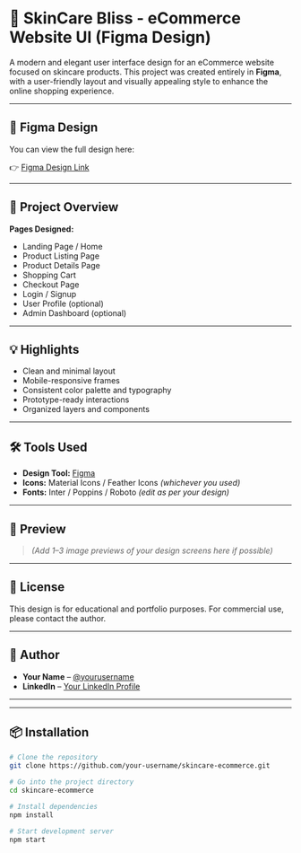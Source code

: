 # 🌿 SkinCare Bliss - eCommerce Website UI (Figma Design)

A modern and elegant user interface design for an eCommerce website focused on skincare products. This project was created entirely in **Figma**, with a user-friendly layout and visually appealing style to enhance the online shopping experience.

---

## 🎨 Figma Design

You can view the full design here:

👉 [Figma Design Link](https://www.figma.com/design/CyN0ZfF0lciEEQ9A2WEdZT/ecomerce-website?node-id=0-1&t=8CmeOOA1hvDADG9P-1)

---

## 📁 Project Overview

**Pages Designed:**

- Landing Page / Home
- Product Listing Page
- Product Details Page
- Shopping Cart
- Checkout Page
- Login / Signup
- User Profile (optional)
- Admin Dashboard (optional)

---

## 💡 Highlights

- Clean and minimal layout
- Mobile-responsive frames
- Consistent color palette and typography
- Prototype-ready interactions
- Organized layers and components

---

## 🛠️ Tools Used

- **Design Tool:** [Figma](https://www.figma.com/design/CyN0ZfF0lciEEQ9A2WEdZT/ecomerce-website?node-id=0-1&t=8CmeOOA1hvDADG9P-1)
- **Icons:** Material Icons / Feather Icons *(whichever you used)*
- **Fonts:** Inter / Poppins / Roboto *(edit as per your design)*

---

## 📸 Preview

> *(Add 1–3 image previews of your design screens here if possible)*

---

## 📄 License

This design is for educational and portfolio purposes. For commercial use, please contact the author.

---

## 👤 Author

- **Your Name** – [@yourusername](natasha1425)
- **LinkedIn** – [Your LinkedIn Profile](https://www.linkedin.com/in/nitashasapraa/)

---



---

## 📦 Installation

```bash
# Clone the repository
git clone https://github.com/your-username/skincare-ecommerce.git

# Go into the project directory
cd skincare-ecommerce

# Install dependencies
npm install

# Start development server
npm start
